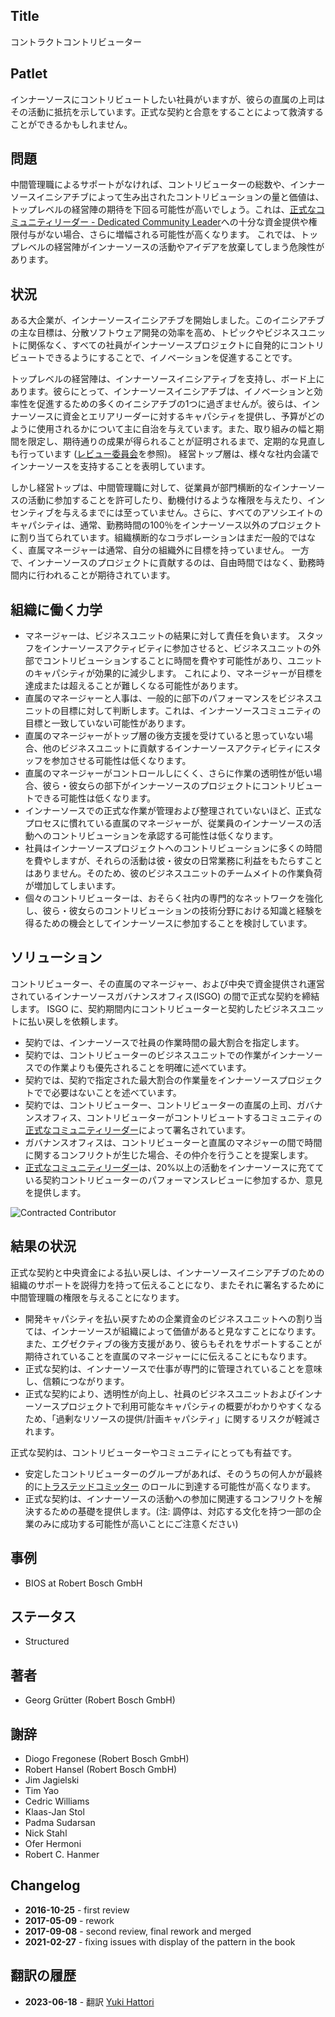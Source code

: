## Title

コントラクトコントリビューター

## Patlet

インナーソースにコントリビュートしたい社員がいますが、彼らの直属の上司はその活動に抵抗を示しています。正式な契約と合意をすることによって救済することができるかもしれません。

## 問題

中間管理職によるサポートがなければ、コントリビューターの総数や、インナーソースイニシアチブによって生み出されたコントリビューションの量と価値は、トップレベルの経営陣の期待を下回る可能性が高いでしょう。これは、[正式なコミュニティリーダー - Dedicated Community Leader](dedicated-community-leader.md)への十分な資金提供や権限付与がない場合、さらに増幅される可能性が高くなります。 これでは、トップレベルの経営陣がインナーソースの活動やアイデアを放棄してしまう危険性があります。

## 状況

ある大企業が、インナーソースイニシアチブを開始しました。このイニシアチブの主な目標は、分散ソフトウェア開発の効率を高め、トピックやビジネスユニットに関係なく、すべての社員がインナーソースプロジェクトに自発的にコントリビュートできるようにすることで、イノベーションを促進することです。

トップレベルの経営陣は、インナーソースイニシアティブを支持し、ボード上にあります。彼らにとって、インナーソースイニシアチブは、イノベーションと効率性を促進するための多くのイニシアチブの1つに過ぎませんが。彼らは、インナーソースに資金とエリアリーダーに対するキャパシティを提供し、予算がどのように使用されるかについて主に自治を与えています。また、取り組みの幅と期間を限定し、期待通りの成果が得られることが証明されるまで、定期的な見直しも行っています ([レビュー委員会](./review-committee.md)を参照)。 経営トップ層は、様々な社内会議でインナーソースを支持することを表明しています。

しかし経営トップは、中間管理職に対して、従業員が部門横断的なインナーソースの活動に参加することを許可したり、動機付けるような権限を与えたり、インセンティブを与えるまでには至っていません。さらに、すべてのアソシエイトのキャパシティは、通常、勤務時間の100％をインナーソース以外のプロジェクトに割り当てられています。組織横断的なコラボレーションはまだ一般的ではなく、直属マネージャーは通常、自分の組織外に目標を持っていません。
一方で、インナーソースのプロジェクトに貢献するのは、自由時間ではなく、勤務時間内に行われることが期待されています。

## 組織に働く力学

- マネージャーは、ビジネスユニットの結果に対して責任を負います。 スタッフをインナーソースアクティビティに参加させると、ビジネスユニットの外部でコントリビューションすることに時間を費やす可能性があり、ユニットのキャパシティが効果的に減少します。 これにより、マネージャーが目標を達成または超えることが難しくなる可能性があります。
- 直属のマネージャーと人事は、一般的に部下のパフォーマンスをビジネスユニットの目標に対して判断します。これは、インナーソースコミュニティの目標と一致していない可能性があります。
- 直属のマネージャーがトップ層の後方支援を受けていると思っていない場合、他のビジネスユニットに貢献するインナーソースアクティビティにスタッフを参加させる可能性は低くなります。
- 直属のマネージャーがコントロールしにくく、さらに作業の透明性が低い場合、彼ら・彼女らの部下がインナーソースのプロジェクトにコントリビュートできる可能性は低くなります。
- インナーソースでの正式な作業が管理および整理されていないほど、正式なプロセスに慣れている直属のマネージャーが、従業員のインナーソースの活動へのコントリビューションを承認する可能性は低くなります。
- 社員はインナーソースプロジェクトへのコントリビューションに多くの時間を費やしますが、それらの活動は彼・彼女の日常業務に利益をもたらすことはありません。そのため、彼のビジネスユニットのチームメイトの作業負荷が増加してしまいます。
- 個々のコントリビューターは、おそらく社内の専門的なネットワークを強化し、彼ら・彼女らのコントリビューションの技術分野における知識と経験を得るための機会としてインナーソースに参加することを検討しています。

## ソリューション

コントリビューター、その直属のマネージャー、および中央で資金提供され運営されているインナーソースガバナンスオフィス(ISGO) の間で正式な契約を締結します。 ISGO に、契約期間内にコントリビューターと契約したビジネスユニットに払い戻しを依頼します。

- 契約では、インナーソースで社員の作業時間の最大割合を指定します。
- 契約では、コントリビューターのビジネスユニットでの作業がインナーソースでの作業よりも優先されることを明確に述べています。
- 契約では、契約で指定された最大割合の作業量をインナーソースプロジェクトでで必要はないことを述べています。
- 契約では、コントリビューター、コントリビューターの直属の上司、ガバナンスオフィス、コントリビューターがコントリビュートするコミュニティの[正式なコミュニティリーダー](dedicated-community-leader.md)によって署名されています。
- ガバナンスオフィスは、コントリビューターと直属のマネジャーの間で時間に関するコンフリクトが生じた場合、その仲介を行うことを提案します。
- [正式なコミュニティリーダー](dedicated-community-leader.md)は、20%以上の活動をインナーソースに充てている契約コントリビューターのパフォーマンスレビューに参加するか、意見を提供します。

![Contracted Contributor](../../../assets/img/contracted-contributor.png)

## 結果の状況

正式な契約と中央資金による払い戻しは、インナーソースイニシアチブのための組織のサポートを説得力を持って伝えることになり、またそれに署名するために中間管理職の権限を与えることになります。

- 開発キャパシティを払い戻すための企業資金のビジネスユニットへの割り当ては、インナーソースが組織によって価値があると見なすことになります。また、エグゼクティブの後方支援があり、彼らもそれをサポートすることが期待されていることを直属のマネージャーにに伝えることにもなります。
- 正式な契約は、インナーソースで仕事が専門的に管理されていることを意味し、信頼につながります。
- 正式な契約により、透明性が向上し、社員のビジネスユニットおよびインナーソースプロジェクトで利用可能なキャパシティの概要がわかりやすくなるため、「過剰なリソースの提供/計画キャパシティ」に関するリスクが軽減されます。

正式な契約は、コントリビューターやコミュニティにとっても有益です。

- 安定したコントリビューターのグループがあれば、そのうちの何人かが最終的に[トラステッドコミッター](./trusted-committer.md) のロールに到達する可能性が高くなります。
- 正式な契約は、インナーソースの活動への参加に関連するコンフリクトを解決するための基礎を提供します。(注: 調停は、対応する文化を持つ一部の企業のみに成功する可能性が高いことにご注意ください)

## 事例

- BIOS at Robert Bosch GmbH

## ステータス

* Structured

## 著者

- Georg Grütter (Robert Bosch GmbH)

## 謝辞

- Diogo Fregonese (Robert Bosch GmbH)
- Robert Hansel (Robert Bosch GmbH)
- Jim Jagielski
- Tim Yao
- Cedric Williams
- Klaas-Jan Stol
- Padma Sudarsan
- Nick Stahl
- Ofer Hermoni
- Robert C. Hanmer

## Changelog

- **2016-10-25** - first review
- **2017-05-09** - rework
- **2017-09-08** - second review, final rework and merged
- **2021-02-27** - fixing issues with display of the pattern in the book

## 翻訳の履歴

- **2023-06-18** - 翻訳 [Yuki Hattori](https://github.com/yuhattor)
